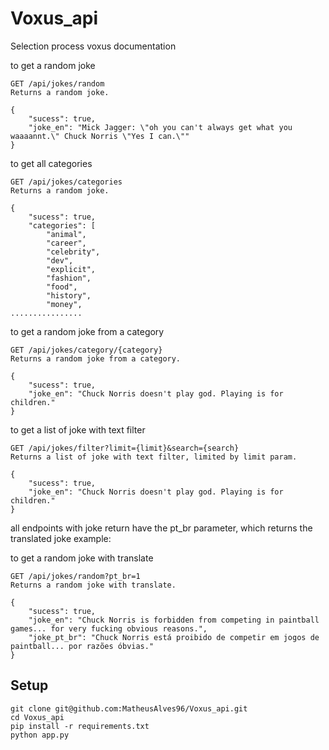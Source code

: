 # Voxus_api
Selection process voxus documentation

to get a random joke

    GET /api/jokes/random
    Returns a random joke.
    
    {
        "sucess": true,
        "joke_en": "Mick Jagger: \"oh you can't always get what you waaaannt.\" Chuck Norris \"Yes I can.\""
    } 

to get all categories

    GET /api/jokes/categories
    Returns a random joke.
    
    {
        "sucess": true,
        "categories": [
            "animal",
            "career",
            "celebrity",
            "dev",
            "explicit",
            "fashion",
            "food",
            "history",
            "money",
    ................

to get a random joke from a category

    GET /api/jokes/category/{category}
    Returns a random joke from a category.
    
    {
        "sucess": true,
        "joke_en": "Chuck Norris doesn't play god. Playing is for children."
    }

to get a list of joke with text filter 

    GET /api/jokes/filter?limit={limit}&search={search}
    Returns a list of joke with text filter, limited by limit param.
    
    {
        "sucess": true,
        "joke_en": "Chuck Norris doesn't play god. Playing is for children."
    }

all endpoints with joke return have the pt_br parameter, which returns the translated joke
example:

to get a random joke with translate

    GET /api/jokes/random?pt_br=1
    Returns a random joke with translate.
    
    {
        "sucess": true,
        "joke_en": "Chuck Norris is forbidden from competing in paintball games... for very fucking obvious reasons.",
        "joke_pt_br": "Chuck Norris está proibido de competir em jogos de paintball... por razões óbvias."
    }

## Setup
``` 
git clone git@github.com:MatheusAlves96/Voxus_api.git
cd Voxus_api
pip install -r requirements.txt
python app.py
```